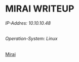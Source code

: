 # MIRAI WRITEUP
###### IP-Addres: 10.10.10.48
###### Operation-System: Linux
[Mirai](https://www.hackthebox.eu/home/machines/profile/64)

